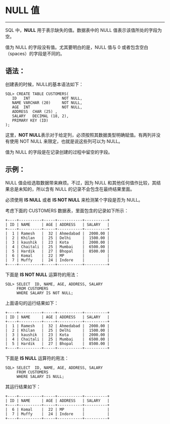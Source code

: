 # NULL 值 #

----------

SQL 中，**NULL** 用于表示缺失的值。数据表中的 NULL 值表示该值所处的字段为空。

值为 NULL 的字段没有值。尤其要明白的是，NULL 值与 0 或者包含空白（spaces）的字段是不同的。

## 语法： ##

创建表的时候，NULL的基本语法如下：

	SQL> CREATE TABLE CUSTOMERS(
	   ID   INT              NOT NULL,
	   NAME VARCHAR (20)     NOT NULL,
	   AGE  INT              NOT NULL,
	   ADDRESS  CHAR (25) ,
	   SALARY   DECIMAL (18, 2),       
	   PRIMARY KEY (ID)
	);

这里，**NOT NULL**表示对于给定列，必须按照其数据类型明确赋值。有两列并没有使用 NOT NULL 来限定，也就是说这些列可以为 NULL。

值为 NULL 的字段是在记录创建的过程中留空的字段。

## 示例： ##

NULL 值会给选取数据带来麻烦。不过，因为 NULL 和其他任何值作比较，其结果总是未知的，所以含有 NULL 的记录不会包含在最终结果里面。

必须使用 **IS NULL** 或者 **IS NOT NULL** 来检测某个字段是否为 NULL。

考虑下面的 CUSTOMERS 数据表，里面包含的记录如下所示：

	+----+----------+-----+-----------+----------+
	| ID | NAME     | AGE | ADDRESS   | SALARY   |
	+----+----------+-----+-----------+----------+
	|  1 | Ramesh   |  32 | Ahmedabad |  2000.00 |
	|  2 | Khilan   |  25 | Delhi     |  1500.00 |
	|  3 | kaushik  |  23 | Kota      |  2000.00 |
	|  4 | Chaitali |  25 | Mumbai    |  6500.00 |
	|  5 | Hardik   |  27 | Bhopal    |  8500.00 |
	|  6 | Komal    |  22 | MP        |          |
	|  7 | Muffy    |  24 | Indore    |          |
	+----+----------+-----+-----------+----------+

下面是 **IS NOT NULL** 运算符的用法：

	SQL> SELECT  ID, NAME, AGE, ADDRESS, SALARY
	     FROM CUSTOMERS
	     WHERE SALARY IS NOT NULL;

上面语句的运行结果如下：

	+----+----------+-----+-----------+----------+
	| ID | NAME     | AGE | ADDRESS   | SALARY   |
	+----+----------+-----+-----------+----------+
	|  1 | Ramesh   |  32 | Ahmedabad |  2000.00 |
	|  2 | Khilan   |  25 | Delhi     |  1500.00 |
	|  3 | kaushik  |  23 | Kota      |  2000.00 |
	|  4 | Chaitali |  25 | Mumbai    |  6500.00 |
	|  5 | Hardik   |  27 | Bhopal    |  8500.00 |
	+----+----------+-----+-----------+----------+

下面是 **IS NULL** 运算符的用法：

	SQL> SELECT  ID, NAME, AGE, ADDRESS, SALARY
	     FROM CUSTOMERS
	     WHERE SALARY IS NULL;

其运行结果如下：

	+----+----------+-----+-----------+----------+
	| ID | NAME     | AGE | ADDRESS   | SALARY   |
	+----+----------+-----+-----------+----------+
	|  6 | Komal    |  22 | MP        |          |
	|  7 | Muffy    |  24 | Indore    |          |
	+----+----------+-----+-----------+----------+
